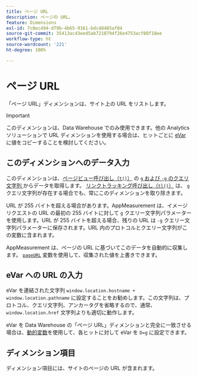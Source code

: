 ```yaml
---
title: ページ URL
description: ページの URL。
feature: Dimensions
exl-id: 7c0ec494-d79b-4b65-9161-bdc48485af84
source-git-commit: 35413ac43eed5ab7218794f26e4753acf08f18ee
workflow-type: ht
source-wordcount: '221'
ht-degree: 100%

---
```


# ページ URL

「ページ URL」ディメンションは、サイト上の URL をリストします。

>[!IMPORTANT]
>
>このディメンションは、Data Warehouse でのみ使用できます。他の Analytics ソリューションで URL ディメンションを使用する場合は、ヒットごとに [eVar](evar.md) に値をコピーすることを検討してください。

## このディメンションへのデータ入力

このディメンションは、[ページビュー呼び出し（`t()`）](/help/implement/vars/functions/t-method.md) の [`g` および `-g` のクエリ文字列 ](/help/implement/validate/query-parameters.md) からデータを取得します。 [リンクトラッキング呼び出し（`tl()`）](/help/implement/vars/functions/tl-method.md) は、 `g` クエリ文字列が存在する場合でも、常にこのディメンションを取り除きます。

URL が 255 バイトを超える場合があります。AppMeasurement は、イメージリクエストの URL の最初の 255 バイトに対して `g` クエリー文字列パラメーターを使用します。URL が 255 バイトを超える場合、残りの URL は `-g` クエリー文字列パラメーターに保存されます。URL 内のプロトコルとクエリー文字列がこの変数に含まれます。

AppMeasurement は、ページの URL に基づいてこのデータを自動的に収集します。 [`pageURL`](/help/implement/vars/page-vars/pageurl.md) 変数を使用して、収集された値を上書きできます。

## eVar への URL の入力

eVar を連結された文字列 `window.location.hostname + window.location.pathname` に設定することをお勧めします。この文字列は、プロトコル、クエリ文字列、アンカータグを省略するので、通常、`window.location.href` 文字列よりも適切に動作します。

eVar を Data Warehouse の「ページ URL」ディメンションと完全に一致させる場合は、[動的変数](/help/implement/vars/page-vars/dynamic-variables.md)を使用して、各ヒットに対して eVar を `D=g` に設定できます。

## ディメンション項目

ディメンション項目には、サイトのページの URL が含まれます。
